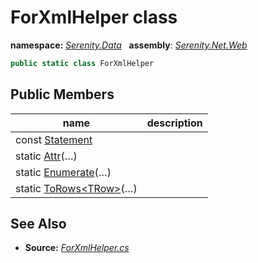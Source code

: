 # ForXmlHelper class
**namespace:** *[Serenity.Data](../README.md#serenity.data-namespace)*   **assembly**: *[Serenity.Net.Web](../README.md)*

```csharp
public static class ForXmlHelper
```

## Public Members

| name | description |
| --- | --- |
| const [Statement](ForXmlHelper/Statement.md) |  |
| static [Attr](ForXmlHelper/Attr.md)(…) |  |
| static [Enumerate](ForXmlHelper/Enumerate.md)(…) |  |
| static [ToRows&lt;TRow&gt;](ForXmlHelper/ToRows.md)(…) |  |

## See Also

* **Source:** *[ForXmlHelper.cs](https://github.com/serenity-is/Serenity/blob/master/src/Serenity.Net.Web/Mvc/ForXmlHelper.cs)*
